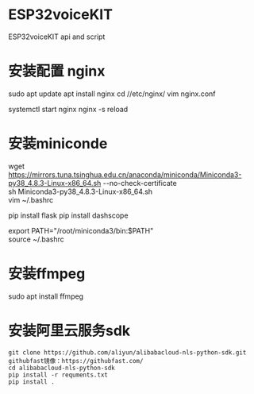 # ESP32voiceKIT
ESP32voiceKIT api and script



# 安装配置 nginx
sudo apt update
apt install nginx
cd //etc/nginx/
vim nginx.conf

systemctl start nginx
nginx -s reload

# 安装miniconde
wget https://mirrors.tuna.tsinghua.edu.cn/anaconda/miniconda/Miniconda3-py38_4.8.3-Linux-x86_64.sh --no-check-certificate  
sh Miniconda3-py38_4.8.3-Linux-x86_64.sh  
vim ~/.bashrc   

pip install flask 
pip install dashscope 


export PATH="/root/miniconda3/bin:$PATH"  
source ~/.bashrc  

# 安装ffmpeg
sudo apt install ffmpeg  


# 安装阿里云服务sdk 
```
git clone https://github.com/aliyun/alibabacloud-nls-python-sdk.git 
githubfast镜像：https://githubfast.com/ 
cd alibabacloud-nls-python-sdk 
pip install -r requments.txt 
pip install . 
```
